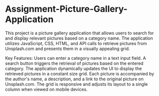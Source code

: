 # Assignment-Picture-Gallery-Application

This project is a picture gallery application that allows users to search for and display relevant pictures based on a category name. The application utilizes JavaScript, CSS, HTML, and API calls to retrieve pictures from Unsplash.com and presents them in a visually appealing grid.

Key Features:
Users can enter a category name in a text input field.
A search button triggers the retrieval of pictures based on the entered category.
The application dynamically updates the UI to display the retrieved pictures in a constant size grid.
Each picture is accompanied by the author's name, a description, and a link to the original picture on Unsplash.com.
The grid is responsive and adjusts its layout to a single column when viewed on mobile devices.
